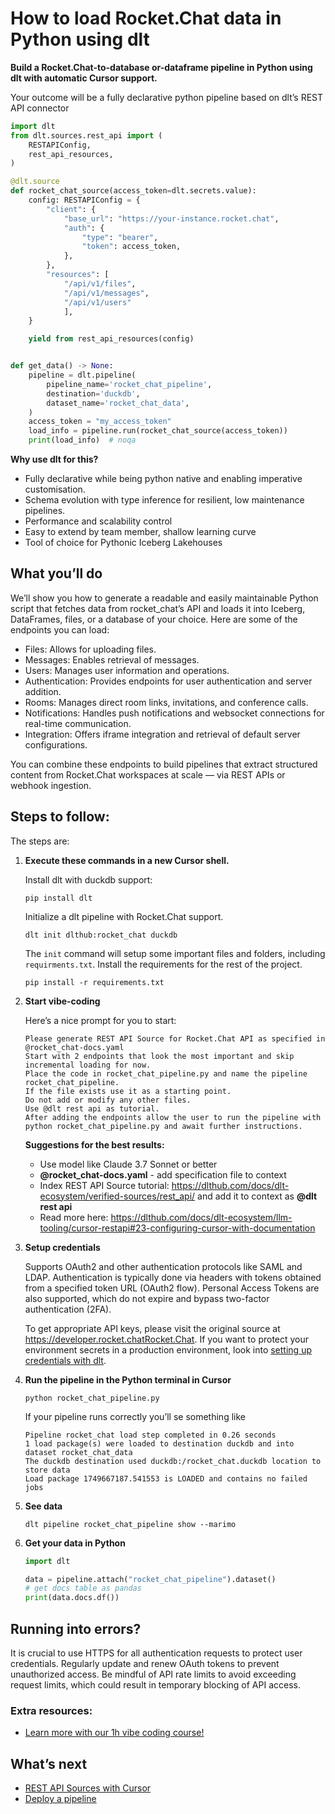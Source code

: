 # How to load Rocket.Chat data in Python using dlt

**Build a Rocket.Chat-to-database or-dataframe pipeline in Python using dlt with automatic Cursor support.**

Your outcome will be a fully declarative python pipeline based on dlt’s REST API connector

```python
import dlt
from dlt.sources.rest_api import (
    RESTAPIConfig,
    rest_api_resources,
)

@dlt.source
def rocket_chat_source(access_token=dlt.secrets.value):
    config: RESTAPIConfig = {
        "client": {
            "base_url": "https://your-instance.rocket.chat",
            "auth": {
                "type": "bearer",
                "token": access_token,
            },
        },
        "resources": [
            "/api/v1/files",
            "/api/v1/messages",
            "/api/v1/users"
            ],
    }

    yield from rest_api_resources(config)


def get_data() -> None:
    pipeline = dlt.pipeline(
        pipeline_name='rocket_chat_pipeline',
        destination='duckdb',
        dataset_name='rocket_chat_data', 
    )
    access_token = "my_access_token"
    load_info = pipeline.run(rocket_chat_source(access_token))
    print(load_info)  # noqa
```

**Why use dlt for this?**

- Fully declarative while being python native and enabling imperative customisation.
- Schema evolution with type inference for resilient, low maintenance pipelines.
- Performance and scalability control
- Easy to extend by team member, shallow learning curve
- Tool of choice for Pythonic Iceberg  Lakehouses

## What you’ll do

We’ll show you how to generate a readable and easily maintainable Python script that fetches data from rocket_chat’s API and loads it into Iceberg, DataFrames, files, or a database of your choice. Here are some of the endpoints you can load:

- Files: Allows for uploading files.
- Messages: Enables retrieval of messages.
- Users: Manages user information and operations.
- Authentication: Provides endpoints for user authentication and server addition.
- Rooms: Manages direct room links, invitations, and conference calls.
- Notifications: Handles push notifications and websocket connections for real-time communication.
- Integration: Offers iframe integration and retrieval of default server configurations.

You can combine these endpoints to build pipelines that extract structured content from Rocket.Chat workspaces at scale — via REST APIs or webhook ingestion.

## Steps to follow:

The steps are:

1. **Execute these commands in a new Cursor shell.**
    
    Install dlt with duckdb support:
    ```shell
    pip install dlt
    ```

    Initialize a dlt pipeline with Rocket.Chat support.
    ```shell
    dlt init dlthub:rocket_chat duckdb
    ```

    The `init` command will setup some important files and folders, including `requirments.txt`. Install the requirements for the rest of the project.
    ```shell
    pip install -r requirements.txt
    ```
    
2. **Start vibe-coding**
    
    Here’s a nice prompt for you to start: 
    
    ```
    Please generate REST API Source for Rocket.Chat API as specified in @rocket_chat-docs.yaml 
    Start with 2 endpoints that look the most important and skip incremental loading for now. 
    Place the code in rocket_chat_pipeline.py and name the pipeline rocket_chat_pipeline. 
    If the file exists use it as a starting point. 
    Do not add or modify any other files. 
    Use @dlt rest api as tutorial. 
    After adding the endpoints allow the user to run the pipeline with python rocket_chat_pipeline.py and await further instructions.
    
    ```
    
    **Suggestions for the best results:**
    - Use model like Claude 3.7 Sonnet or better
    - **@rocket_chat-docs.yaml** - add specification file to context
    - Index REST API Source tutorial: https://dlthub.com/docs/dlt-ecosystem/verified-sources/rest_api/ and add it to context as **@dlt rest api**
    - Read more here: https://dlthub.com/docs/dlt-ecosystem/llm-tooling/cursor-restapi#23-configuring-cursor-with-documentation
    
3. **Setup credentials** 
    
    Supports OAuth2 and other authentication protocols like SAML and LDAP. Authentication is typically done via headers with tokens obtained from a specified token URL (OAuth2 flow). Personal Access Tokens are also supported, which do not expire and bypass two-factor authentication (2FA).
    
    To get appropriate API keys, please visit the original source at https://developer.rocket.chatRocket.Chat.
    If you want to protect your environment secrets in a production environment, look into [setting up credentials with dlt](https://dlthub.com/docs/walkthroughs/add_credentials).
    
4. **Run the pipeline in the Python terminal in Cursor**
    
    ```shell
    python rocket_chat_pipeline.py
    ```
    
    If your pipeline runs correctly you’ll se something like
    
    ```shell
    Pipeline rocket_chat load step completed in 0.26 seconds
    1 load package(s) were loaded to destination duckdb and into dataset rocket_chat_data
    The duckdb destination used duckdb:/rocket_chat.duckdb location to store data
    Load package 1749667187.541553 is LOADED and contains no failed jobs
    ```
    
5. **See data**
    
    ```shell
    dlt pipeline rocket_chat_pipeline show --marimo
    ```
    
6. **Get your data in Python**
    
    ```python
    import dlt
    
    data = pipeline.attach("rocket_chat_pipeline").dataset()
    # get docs table as pandas
    print(data.docs.df())
    ```

## Running into errors?

It is crucial to use HTTPS for all authentication requests to protect user credentials. Regularly update and renew OAuth tokens to prevent unauthorized access. Be mindful of API rate limits to avoid exceeding request limits, which could result in temporary blocking of API access.

### Extra resources:

- [Learn more with our 1h vibe coding course!](https://www.youtube.com/watch?v=GGid70rnJuM)

## What’s next

- [REST API Sources with Cursor](https://dlthub.com/docs/dlt-ecosystem/llm-tooling/cursor-restapi)
- [Deploy a pipeline](https://dlthub.com/docs/walkthroughs/deploy-a-pipeline)
